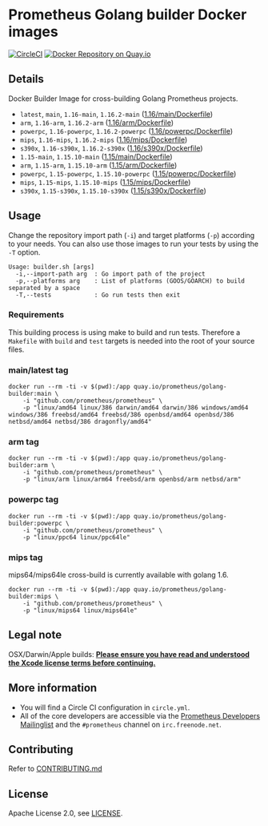 # Prometheus Golang builder Docker images

[![CircleCI](https://circleci.com/gh/prometheus/golang-builder/tree/master.svg?style=shield)][circleci]
[![Docker Repository on Quay.io](https://quay.io/repository/prometheus/golang-builder/status)][quayio]

## Details

Docker Builder Image for cross-building Golang Prometheus projects.

- `latest`, `main`, `1.16-main`, `1.16.2-main` ([1.16/main/Dockerfile](1.16/main/Dockerfile))
- `arm`, `1.16-arm`, `1.16.2-arm` ([1.16/arm/Dockerfile](1.16/arm/Dockerfile))
- `powerpc`, `1.16-powerpc`, `1.16.2-powerpc` ([1.16/powerpc/Dockerfile](1.16/powerpc/Dockerfile))
- `mips`, `1.16-mips`, `1.16.2-mips` ([1.16/mips/Dockerfile](1.16/mips/Dockerfile))
- `s390x`, `1.16-s390x`, `1.16.2-s390x` ([1.16/s390x/Dockerfile](1.16/s390x/Dockerfile))
- `1.15-main`, `1.15.10-main` ([1.15/main/Dockerfile](1.15/main/Dockerfile))
- `arm`, `1.15-arm`, `1.15.10-arm` ([1.15/arm/Dockerfile](1.15/arm/Dockerfile))
- `powerpc`, `1.15-powerpc`, `1.15.10-powerpc` ([1.15/powerpc/Dockerfile](1.15/powerpc/Dockerfile))
- `mips`, `1.15-mips`, `1.15.10-mips` ([1.15/mips/Dockerfile](1.15/mips/Dockerfile))
- `s390x`, `1.15-s390x`, `1.15.10-s390x` ([1.15/s390x/Dockerfile](1.15/s390x/Dockerfile))

## Usage

Change the repository import path (`-i`) and target platforms (`-p`) according to your needs.
You can also use those images to run your tests by using the `-T` option.

```
Usage: builder.sh [args]
  -i,--import-path arg  : Go import path of the project
  -p,--platforms arg    : List of platforms (GOOS/GOARCH) to build separated by a space
  -T,--tests            : Go run tests then exit
```

### Requirements

This building process is using make to build and run tests.
Therefore a `Makefile` with `build` and `test` targets is needed into the root of your source files.

### main/latest tag

```
docker run --rm -ti -v $(pwd):/app quay.io/prometheus/golang-builder:main \
    -i "github.com/prometheus/prometheus" \
    -p "linux/amd64 linux/386 darwin/amd64 darwin/386 windows/amd64 windows/386 freebsd/amd64 freebsd/386 openbsd/amd64 openbsd/386 netbsd/amd64 netbsd/386 dragonfly/amd64"
```

### arm tag

```
docker run --rm -ti -v $(pwd):/app quay.io/prometheus/golang-builder:arm \
    -i "github.com/prometheus/prometheus" \
    -p "linux/arm linux/arm64 freebsd/arm openbsd/arm netbsd/arm"
```

### powerpc tag

```
docker run --rm -ti -v $(pwd):/app quay.io/prometheus/golang-builder:powerpc \
    -i "github.com/prometheus/prometheus" \
    -p "linux/ppc64 linux/ppc64le"
```

### mips tag

mips64/mips64le cross-build is currently available with golang 1.6.

```
docker run --rm -ti -v $(pwd):/app quay.io/prometheus/golang-builder:mips \
    -i "github.com/prometheus/prometheus" \
    -p "linux/mips64 linux/mips64le"
```

## Legal note

OSX/Darwin/Apple builds:
**[Please ensure you have read and understood the Xcode license
   terms before continuing.](https://www.apple.com/legal/sla/docs/xcode.pdf)**

## More information

  * You will find a Circle CI configuration in `circle.yml`.
  * All of the core developers are accessible via the [Prometheus Developers Mailinglist](https://groups.google.com/forum/?fromgroups#!forum/prometheus-developers) and the `#prometheus` channel on `irc.freenode.net`.

## Contributing

Refer to [CONTRIBUTING.md](CONTRIBUTING.md)

## License

Apache License 2.0, see [LICENSE](LICENSE).

[quayio]: https://quay.io/repository/prometheus/golang-builder
[circleci]: https://circleci.com/gh/prometheus/golang-builder

